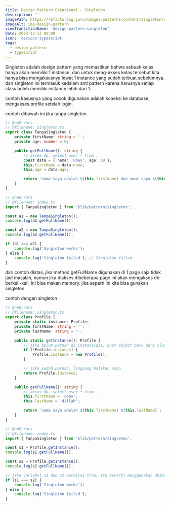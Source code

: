 ```yaml
---
title: Design Pattern Creational - Singleton
description: ''
imagePath: https://refactoring.guru/images/patterns/content/singleton/singleton-2x.png
imageAlt: img-design-pattern
viewTransitionName: 'design-pattern-singleton'
date: 2023-12-13 09:00
icon: 'devicon:typescript'
tags:
  - design pattern
  - typescript
---
```


Singleton adalah design pattern yang memastikan bahwa sebuah kelas hanya akan memiliki 1 instance, dan untuk meng-akses kelas tersebut kita hanya bisa mengaksesnya lewat 1 instance yang sudah terbuat sebelumnya. dan singleton ini termasuk kedalam anti pattern karena harusnya setiap class boleh memiliki instance lebih dari 1.

contoh kasusnya yang cocok digunakan adalah koneksi ke database, mengakses profile setelah login.

contoh dibawah ini jika tanpa singleton.

```ts
// @noErrors
// @filename: singleton.ts
export class TanpaSingleton {
	private firstName: string = '';
	private age: number = 0;

	public getFullName(): string {
		// akses db, select user * from ..
		const data = { name: 'ubay', age: 19 };
		this.firstName = data.name;
		this.age = data.age;

		return `nama saya adalah ${this.firstName} dan umur saya ${this.age}`;
	}
}
```

```ts
// @noErrors
// @filename: index.ts
import { TanpaSingleton } from '$lib/pattern/singleton';

const a1 = new TanpaSingleton();
console.log(a1.getFullName());

const a2 = new TanpaSingleton();
console.log(a2.getFullName());

if (a1 === a2) {
	console.log('Singleton works');
} else {
	console.log('Singleton failed'); // Singleton failed
}
```

dari contoh diatas, jika method getFullName digunakan di 1 page saja tidak jadi masalah, namun jika diakses dibeberapa page ini akan mengakses db berkali-kali, ini bisa makan memory. jika seperti ini kita bisa gunakan singleton.

contoh dengan singleton

```ts
// @noErrors
// @filename: singleton.ts
export class Profile {
	private static instance: Profile;
	private firstName: string = '';
	private lastName: string = '';

	public static getInstance(): Profile {
		// jika belum pernah di instansiasi, buat object baru dari class Profile
		if (!Profile.instance) {
			Profile.instance = new Profile();
		}

		// jika sudah pernah, langsung balikan saja
		return Profile.instance;
	}

	public getFullName(): string {
		// akses db, select user * from ..
		this.firstName = 'ubay';
		this.lastName = 'dillah';

		return `nama saya adalah ${this.firstName} ${this.lastName}`;
	}
}
```

```ts
// @noErrors
// @filename: index.ts
import { TanpaSingleton } from '$lib/pattern/singleton';

const s1 = Profile.getInstance();
console.log(s1.getFullName());

const s2 = Profile.getInstance();
console.log(s2.getFullName());

// jika variabel s1 dan s2 bernilai true, itu berarti menggunakan object yang sama
if (s1 === s2) {
	console.log('Singleton works');
} else {
	console.log('Singleton failed');
}
```
